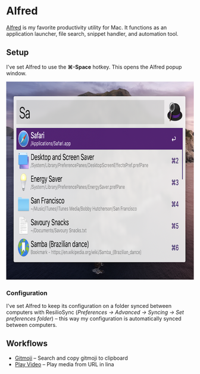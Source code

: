 # Alfred

[Alfred](https://www.alfredapp.com) is my favorite productivity utility for Mac. It functions as an application launcher, file search, snippet handler, and automation tool.

## Setup

I've set Alfred to use the **⌘-Space** hotkey. This opens the Alfred popup window.

<img src="popup.png" alt="Popup open with app search results listed" width="800" height="532">

### Configuration

I've set Alfred to keep its configuration on a folder synced between computers with ResilioSync (_Preferences → Advanced → Syncing → Set preferences folder_)  – this way my configuration is automatically synced between computers.

## Workflows

- [Gitmoji](https://github.com/Quilljou/alfred-gitmoji-workflow) – Search and copy gitmoji to clipboard
- [Play Video](workflows/Play%20Video%20URL%20in%20Iina.alfredworkflow) – Play media from URL in Iina
